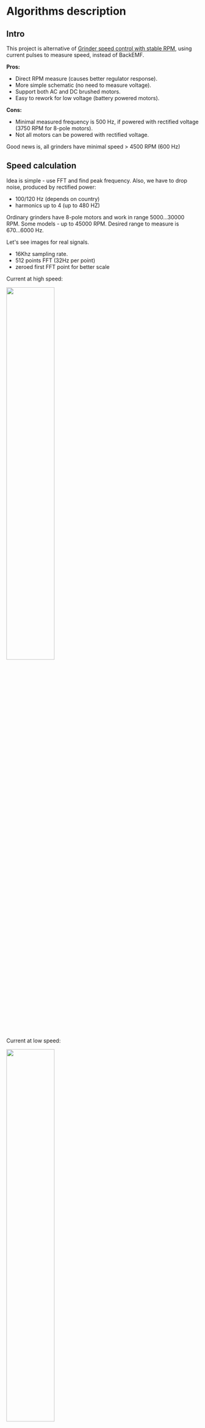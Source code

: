 # Algorithms description


## Intro

This project is alternative of [Grinder speed control with stable RPM](https://github.com/speedcontrols/ac_sc_grinder), using current pulses to measure speed,
instead of BackEMF.

**Pros:**

- Direct RPM measure (causes better regulator response).
- More simple schematic (no need to measure voltage).
- Support both AC and DC brushed motors.
- Easy to rework for low voltage (battery powered motors).

**Cons:**

- Minimal measured frequency is 500 Hz, if powered with rectified voltage
  (3750 RPM for 8-pole motors).
- Not all motors can be powered with rectified voltage.

Good news is, all grinders have minimal speed > 4500 RPM (600 Hz)

## Speed calculation

Idea is simple - use FFT and find peak frequency. Also, we have to drop noise,
produced by rectified power:

- 100/120 Hz (depends on country)
- harmonics up to 4 (up to 480 HZ)

Ordinary grinders have 8-pole motors and work in range 5000...30000 RPM. Some
models - up to 45000 RPM. Desired range to measure is 670...6000 Hz.

Let's see images for real signals.

- 16Khz sampling rate.
- 512 points FFT (32Hz per point)
- zeroed first FFT point for better scale

Current at high speed:

<img src="./images/high_16khz.png" width="50%">

Current at low speed:

<img src="./images/low_16khz.png" width="50%">

Spectre at high speed:

<img src="./images/high_spectre.png" width="50%">

Spectre at low speed:

<img src="./images/low_spectre.png" width="50%">

In worst case (4500 RPM), precision is 32/600 => 5%. Good enough for real world.

If better precision required - we can use 1024 points FFT, or FIR-decimator to
downsample signal at low speeds. That depends on available MCU memory (RAM)
and speed.


## Autocalibration

### Limits calibration

Since speed detector as affected by rectified power noise at very low speeds,
we need some cut-off barriers.

1. Set power to max and remember max possible RPM (required for proper
   speed knob work).
2. Relax ADRC params, set speed to minimal possible and:
   - Measure average energy at min speed and set cut-off barrier to 50-70%.
   - Measure motor voltage, and never set it below 90% of value.

### ADRC-control and calibration

Grinder motors are very inconvenient for PID-based systems:

- RPM/Volts response is non linear, and varies significantly between different
  grinder models. The same about zero speed offset.
- Cooling fan adds extra distortion.

So, we use ADRC instead of PID. Adaptive character of the ADRC system makes it
possible to use without the RPM/Volts response linearization. Deviations from
the linear RPM/Volts response are eliminated by the generalized disturbance
observer (they are part of the generalized disturbance).

First-order ADRC system consists of linear proportional controller with `Kp` gain
and 2 state observers - speed observer, generalized disturbance observer.
Observers are integrators with `Kobservers` gain and `L1`, `L2` time constants.
Output of the linear proportional controller is corrected by generalized
disturbance signal. This correction eliminates (in the steady state) the motor
speed deviation caused by mechanical motor load, motor parameters deviation,
inaccurate motor parameters estimation.

ADRC system parameters and equations:

`b0` = `K / T`, where `K=1` due to speed and triac setpoint normalization,
`T` - desired optimal motor time constant.

`L1` - time constant of the speed observer.

![L_1 =  2 \cdot  K_p \cdot K_{observers}](https://render.githubusercontent.com/render/math?math=%5Cdisplaystyle+L_1+%3D++2+%5Ccdot++K_p+%5Ccdot+K_%7Bobservers%7D)

`L2` - time constant of the generalized disturbance observer.

![L_2 =  (K_p \cdot K_{observers})^2](https://render.githubusercontent.com/render/math?math=%5Cdisplaystyle+L_2+%3D++%28K_p+%5Ccdot+K_%7Bobservers%7D%29%5E2)

`u0` - output of linear proportional controller in ADRC system.

![u_0 = (Knob_{normalized} - Speed_{estimated}) \cdot K_p
](https://render.githubusercontent.com/render/math?math=%5Cdisplaystyle+u_0+%3D+%28Knob_%7Bnormalized%7D+-+Speed_%7Bestimated%7D%29+%5Ccdot+K_p%0A)

Speed observer equation:

![Speed_{estimated} = \int (u_0 + L_1 \cdot (Speed - Speed_{estimated})) \cdot dt
](https://render.githubusercontent.com/render/math?math=%5Cdisplaystyle+Speed_%7Bestimated%7D+%3D+%5Cint+%28u_0+%2B+L_1+%5Ccdot+%28Speed+-+Speed_%7Bestimated%7D%29%29+%5Ccdot+dt%0A)

Generalized disturbance observer equation:

![ADRC_{correction} =  \int (Speed - Speed_{estimated}) \cdot L_2 \cdot dt
](https://render.githubusercontent.com/render/math?math=%5Cdisplaystyle+ADRC_%7Bcorrection%7D+%3D++%5Cint+%28Speed+-+Speed_%7Bestimated%7D%29+%5Ccdot+L_2+%5Ccdot+dt%0A)

`P_correction` - proportional correction signal, makes reaction to motor load change significantly faster.

![P_{correction} = (Speed - Speed_{estimated}) \cdot P_{corrcoeff}
](https://render.githubusercontent.com/render/math?math=%5Cdisplaystyle+P_%7Bcorrection%7D+%3D+%28Speed+-+Speed_%7Bestimated%7D%29+%5Ccdot+P_%7Bcorrcoeff%7D%0A)

Output signal of ADRC regulator:

![Output = (u_0 - ADRC_{correction} - P_{correction}) / b_0
](https://render.githubusercontent.com/render/math?math=%5Cdisplaystyle+Output+%3D+%28u_0+-+ADRC_%7Bcorrection%7D+-+P_%7Bcorrection%7D%29+%2F+b_0%0A)

General steps of ADRC calibration are:

1. Measure motor start/stop time. Then use it for understand max possible
   oscillations period.
2. Find `Kp` in range [0.3\*b0..0.3\*b0+4] by halving (division by 2) method.
   Criteria - "no oscillations" (speed dispersion should not exceed normal noise).
3. Find `Kobservers` in range [0..max] by halving method. Criteria -
   "no oscillations".
4. Find `P_corrcoeff` in range [0..max] by halving method. Criteria -
   "no oscillations".

**Implementation notes**

Basic start/stop time measure:

- We should select begin/end setpoints, where speed can be measured good enougth.
  Use 0.35 and 0.7.
- Common criteria of interval end is "when speed reach 2% window of desired
  setpoint". But signal is noisy, and we use simple trick: wait 15% window and
  multiply to `log(0.15)/log(0.02)` (because speed growth is ~ logarithmic).

Measure `Kp`:

- Set `Kobservers` to safe value (1.0), `Kp` min possible (0.3\*b0),
  `P_corrcoeff` to 0.0, measure all at minimal allowed speed.
- Wait for stable speed
- Measure noise amplitude, abs(max - min) for period ~ start/stop time.
- Use starting step = +4.0, and halving method. Check noise amplitude not exceed
  110% of initial value.
- Make 7 iterations total (last step will be 0.1 - good precision).
- Use 0.6 of final value as safe.

It would be better to count dispersion instead, but that's more complicated.
Counting min/max after median filter seems to work. Note, speed value is very
noisy. Applying some filter before min/max check is mandatory.

Measure `Kobservers`:

- Set `Kobservers` to 0.0, `Kp` to calibrated, `P_corrcoeff` to 0.0,
  measure all at minimal allowed speed.
- Wait for stable speed
- Measure noise amplitude, abs(max - min) for period ~ start/stop time.
- Use starting step = +4.0, and halving method. Check noise amplitude not exceed
  110% of initial value.
- Make 7 iterations total (last step will be 0.1 - good precision).
- Use 0.6 of final value as safe.

Measure `P_corrcoeff`:

- Set `Kobservers` to calibrated, `Kp` to calibrated, `P_corrcoeff` to 0.0,
  measure all at minimal allowed speed.
- Wait for stable speed
- Measure noise amplitude, abs(max - min) for period ~ start/stop time.
- Use starting step = +4.0, and halving method. Check noise amplitude not exceed
  110% of initial value.
- Make 7 iterations total (last step will be 0.1 - good precision).
- Use 0.6 of final value as safe.


# More to read

1. [A Simulative Study on Active Disturbance Rejection Control (ADRC) as a Control Tool for Practitioners - Gernot Herbst](https://arxiv.org/pdf/1908.04596.pdf).
2. [Grinder speed control with stable RPM](https://github.com/speedcontrols/ac_sc_grinder).
